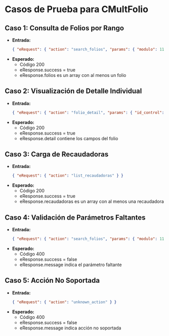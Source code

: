 # Casos de Prueba para CMultFolio

## Caso 1: Consulta de Folios por Rango
- **Entrada:**
  ```json
  { "eRequest": { "action": "search_folios", "params": { "modulo": 11, "zona": 2, "folio": 1000 } } }
  ```
- **Esperado:**
  - Código 200
  - eResponse.success = true
  - eResponse.folios es un array con al menos un folio

## Caso 2: Visualización de Detalle Individual
- **Entrada:**
  ```json
  { "eRequest": { "action": "folio_detail", "params": { "id_control": 12345 } } }
  ```
- **Esperado:**
  - Código 200
  - eResponse.success = true
  - eResponse.detail contiene los campos del folio

## Caso 3: Carga de Recaudadoras
- **Entrada:**
  ```json
  { "eRequest": { "action": "list_recaudadoras" } }
  ```
- **Esperado:**
  - Código 200
  - eResponse.success = true
  - eResponse.recaudadoras es un array con al menos una recaudadora

## Caso 4: Validación de Parámetros Faltantes
- **Entrada:**
  ```json
  { "eRequest": { "action": "search_folios", "params": { "modulo": 11 } } }
  ```
- **Esperado:**
  - Código 400
  - eResponse.success = false
  - eResponse.message indica el parámetro faltante

## Caso 5: Acción No Soportada
- **Entrada:**
  ```json
  { "eRequest": { "action": "unknown_action" } }
  ```
- **Esperado:**
  - Código 400
  - eResponse.success = false
  - eResponse.message indica acción no soportada
